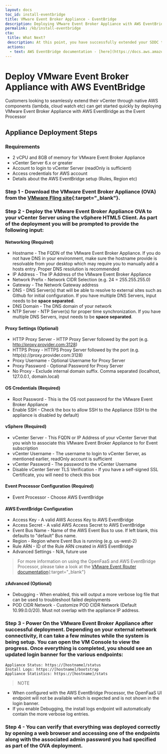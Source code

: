 ```yaml
---
layout: docs
toc_id: install-eventbridge
title: VMware Event Broker Appliance - EventBridge
description: Deploying VMware Event Broker Appliance with AWS EventBridge
permalink: /kb/install-eventbridge
cta:
 title: What Next? 
 description: At this point, you have successfully extended your SDDC to AWS. You can take advantage of the number of AWS resources that can be configured as targets for AWS EventBridge
 actions:
  - text: AWS EventBridge documentation - [here](https://docs.aws.amazon.com/eventbridge/latest/userguide/what-is-amazon-eventbridge.html).
---
```


# Deploy VMware Event Broker Appliance with AWS EventBridge

Customers looking to seamlessly extend their vCenter through native AWS components (lambda, cloud watch etc) can get started quickly by deploying VMware Event Broker Appliance with AWS EventBridge as the Event Processor

## Appliance Deployment Steps

### Requirements

* 2 vCPU and 8GB of memory for VMware Event Broker Appliance
* vCenter Server 6.x or greater
* Account to login to vCenter Server (readOnly is sufficient)
* Access credentials for AWS account
* Details about the AWS EventBridge setup (Rules, Region etc) 

### Step 1 - Download the VMware Event Broker Appliance (OVA) from the [VMware Fling site](https://flings.vmware.com/vcenter-event-broker-appliance){:target="_blank"}.

### Step 2 - Deploy the VMware Event Broker Appliance OVA to your vCenter Server using the vSphere HTML5 Client. As part of the deployment you will be prompted to provide the following input:

#### **Networking** (**Required**)

  * Hostname - The FQDN of the VMware Event Broker Appliance. If you do not have DNS in your environment, make sure the hostname provide is resolvable from your desktop which may require you to manually add a hosts entry. Proper DNS resolution is recommended
  * IP Address - The IP Address of the VMware Event Broker Appliance
  * Network Prefix - Network CIDR Selection (e.g. 24 = 255.255.255.0)
  * Gateway - The Network Gateway address
  * DNS - DNS Server(s) that will be able to resolve to external sites such as Github for initial configuration. If you have multiple DNS Servers, input needs to be **space separated**.
  * DNS Domain - The DNS domain of your network
  * NTP Server - NTP Server(s) for proper time synchronization. If you have multiple DNS Servers, input needs to be **space separated**.

#### **Proxy Settings** (Optional)
  * HTTP Proxy Server - HTTP Proxy Server followed by the port (e.g. http://proxy.provider.com:3128)
  * HTTPS Proxy - HTTPS Proxy Server followed by the port (e.g. http(s)://proxy.provider.com:3128)
  * Proxy Username - Optional Username for Proxy Server
  * Proxy Password - Optional Password for Proxy Server
  * No Proxy - Exclude internal domain suffix. Comma separated (localhost, 127.0.0.1, domain.local)

#### **OS Credentials** (**Required**)
  * Root Password - This is the OS root password for the VMware Event Broker Appliance
  * Enable SSH - Check the box to allow SSH to the Appliance (SSH to the appliance is disabled by default)

#### **vSphere** (**Required**)

  * vCenter Server - This FQDN or IP Address of your vCenter Server that you wish to associate this VMware Event Broker Appliance to for Event subscription
  * vCenter Username - The username to login to vCenter Server, as mentioned earlier, readOnly account is sufficient
  * vCenter Password - The password to the vCenter Username
  * Disable vCenter Server TLS Verification - If you have a self-signed SSL Certificate, you will need to check this box

#### **Event Processor Configuration** (**Required**)
  * Event Processor - Choose AWS EventBridge

#### **AWS EventBridge Configuration**
  * Access Key - A valid AWS Access Key to AWS EventBridge
  * Access Secret - A valid AWS Access Secret to AWS EventBridge
  * Event Bus Name - Name of the AWS Event Bus to use. If left blank, this defaults to "default" Bus name.
  * Region - Region where Event Bus is running (e.g. us-west-2)
  * Rule ARN - ID of the Rule ARN created in AWS EventBridge
  * Advanced Settings - N/A, future use

> For more information on using the OpenFaaS and AWS EventBridge Processor, please take a look at the [VMware Event Router documentation](https://github.com/vmware-samples/vcenter-event-broker-appliance/blob/development/vmware-event-router/README.MD){:target="_blank"}

#### **zAdvanced** (Optional)
  * Debugging - When enabled, this will output a more verbose log file that can be used to troubleshoot failed deployments
  * POD CIDR Network - Customize POD CIDR Network (Default 10.99.0.0/20). Must not overlap with the appliance IP address.

### Step 3 - Power On the VMware Event Broker Appliance after successful deployment. Depending on your external network connectivity, it can take a few minutes while the system is being setup. You can open the VM Console to view the progress. Once everything is completed, you should see an updated login banner for the various endpoints:

```
Appliance Status: https://[hostname]/status
Install Logs: https://[hostname]/bootstrap
Appliance Statistics: https://[hostname]/stats
```

> NOTE
- When configured with the AWS EventBridge Processor, the OpenFaaS UI endpoint will not be available which is expected and is not shown in the login banner.
- If you enable Debugging, the install logs endpoint will automatically contain the more verbose log entries.

### Step 4 - You can verify that everything was deployed correctly by opening a web browser and accessing one of the endpoints along with the associated admin password you had specified as part of the OVA deployment.

